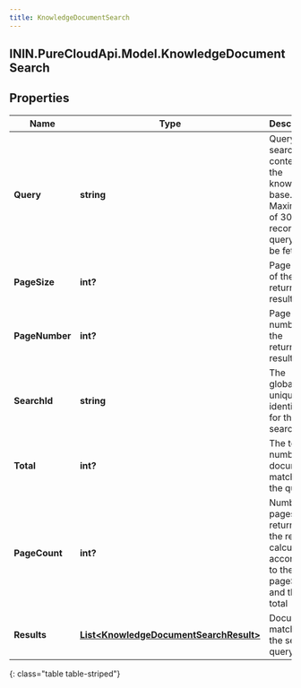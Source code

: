```yaml
---
title: KnowledgeDocumentSearch
---
```

## ININ.PureCloudApi.Model.KnowledgeDocumentSearch

## Properties

|Name | Type | Description | Notes|
|------------ | ------------- | ------------- | -------------|
| **Query** | **string** | Query to search content in the knowledge base. Maximum of 30 records per query can be fetched. | |
| **PageSize** | **int?** | Page size of the returned results. | [optional] |
| **PageNumber** | **int?** | Page number of the returned results. | [optional] |
| **SearchId** | **string** | The globally unique identifier for the search. | [optional] |
| **Total** | **int?** | The total number of documents matching the query. | [optional] |
| **PageCount** | **int?** | Number of pages returned in the result calculated according to the pageSize and the total | [optional] |
| **Results** | [**List&lt;KnowledgeDocumentSearchResult&gt;**](KnowledgeDocumentSearchResult.html) | Documents matching the search query. | [optional] |
{: class="table table-striped"}


